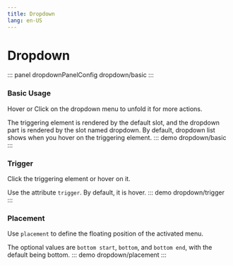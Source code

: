 ```yaml
---
title: Dropdown
lang: en-US
---
```


<script setup>
import {dropdownPanelConfig} from '../../components/panel/config'
</script>

# Dropdown
::: panel dropdownPanelConfig
dropdown/basic
:::


### Basic Usage
Hover or Click on the dropdown menu to unfold it for more actions.

The triggering element is rendered by the default slot, and the dropdown part is rendered by the slot named dropdown. By default, dropdown list shows when you hover on the triggering element.
::: demo
dropdown/basic
:::


### Trigger
Click the triggering element or hover on it.

Use the attribute `trigger`. By default, it is hover.
::: demo
dropdown/trigger
:::

### Placement
Use `placement` to define the floating position of the activated menu.

The optional values are `bottom start`, `bottom`, and `bottom end`, with the default being bottom.
::: demo
dropdown/placement
:::
